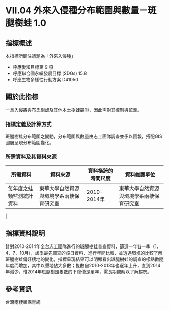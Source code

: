 # VII.04 外來入侵種分布範圍與數量－斑腿樹蛙 1.0



## 指標概述
本指標所關注議題為「外來入侵種」
* 呼應愛知目標第 9 項
* 呼應聯合國永續發展目標 (SDGs) 15.8
* 呼應生物多樣性行動方案 D41050 

<script type="text/javascript" src="http://cdn.mathjax.org/mathjax/latest/MathJax.js?config=TeX-AMS-MML_HTMLorMML"></script>


## 關於此指標
一旦入侵將與布氏樹蛙及其他本土樹蛙競爭，因此需對其控制與監測。




### 指標定義及計算方式

斑腿樹蛙分布範圍之變動，分布範圍與數量由志工團隊調查並予以回報，搭配GIS圖層呈現分布範圍變化。


### 所需資料及其資料來源

| 所需資料 | 資料來源 | 資料橫跨的時間尺度 | 資料維護單位 |
| ----- | ----- | ----- | ----- |
| 每年度之蛙類監測統計資料 | 東華大學自然資源與環境學系兩棲保育研究室 | 2010-2014年 | 東華大學自然資源與環境學系兩棲保育研究室
|



## 指標資料說明
針對2010-2014年全台志工團隊進行的斑腿樹蛙普查資料，篩選一年各一季（1、4、7、10月），該季最先調查的該日資料，進行年間比較，並透過環境的比較了解斑腿樹蛙偏好棲地的變化，指標呈現結果可以明顯看出斑腿樹蛙的調查的樣點數隨年度而增加，其中以墾地佔大多數；隻數自2010-2013年也逐年上升，直到2014年減少，惟2014年斑腿樹蛙隻數的下降僅是單年，需長期觀察以了解趨勢。




## 參考資訊
台灣兩棲類保育網